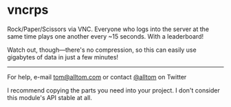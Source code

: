 # vncrps

Rock/Paper/Scissors via VNC. Everyone who logs into the server at the same time plays one another every ~15 seconds. With a leaderboard!

Watch out, though—there's no compression, so this can easily use gigabytes of data in just a few minutes!

---

For help, e-mail tom@alltom.com or contact [@alltom](https://twitter.com/alltom) on Twitter

I recommend copying the parts you need into your project. I don't consider this module's API stable at all.
